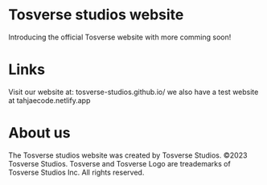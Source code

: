 # Tosverse studios website
Introducing the official Tosverse website with more comming soon!
# Links
Visit our website at: tosverse-studios.github.io/ we also have a test website at tahjaecode.netlify.app
# About us
The Tosverse studios website was created by Tosverse Studios.
©2023 Tosverse Studios. Tosverse and Tosverse Logo are treademarks of Tosverse Studios Inc. All rights reserved.
